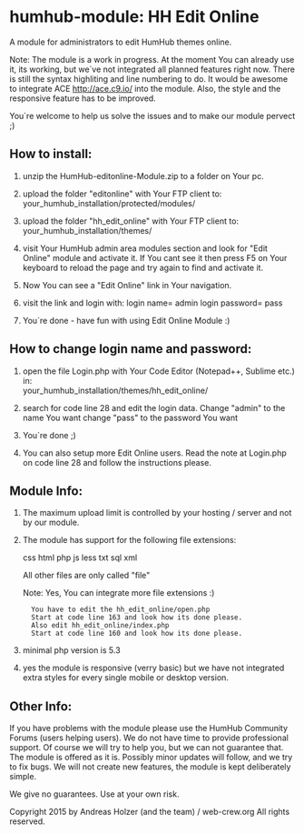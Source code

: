 humhub-module: HH Edit Online
=============================

A module for administrators to edit HumHub themes online.

Note: The module is a work in progress. At the moment You can already use it, its working, but we`ve not integrated all planned features right now. There is still the syntax highliting and line numbering to do. It would be awesome to integrate ACE http://ace.c9.io/ into the module. Also, the style and the responsive feature has to be improved.

You`re welcome to help us solve the issues and to make our module pervect ;)


How to install:
---------------

1. unzip the HumHub-editonline-Module.zip to a folder on Your pc.

2. upload the folder "editonline" with Your FTP client to: your_humhub_installation/protected/modules/

3. upload the folder "hh_edit_online" with Your FTP client to: your_humhub_installation/themes/

4. visit Your HumHub admin area modules section and look for "Edit Online" module and activate it. 
   If You cant see it then press F5 on Your keyboard to reload the page and try again to find and activate it.

5. Now You can see a "Edit Online" link in Your navigation.

6. visit the link and login with: 
   login name= admin
   login password= pass

7. You`re done - have fun with using Edit Online Module :)



How to change login name and password:
--------------------------------------

1. open the file Login.php with Your Code Editor (Notepad++, Sublime etc.) in:  
   your_humhub_installation/themes/hh_edit_online/

2. search for code line 28 and edit the login data. 
   Change "admin" to the name You want 
   change "pass" to the password You want

3. You`re done ;)

4. You can also setup more Edit Online users. 
   Read the note at Login.php on code line 28 and follow the instructions please.



Module Info:
------------

1. The maximum upload limit is controlled by your hosting / server and not by our module.

2. The module has support for the following file extensions:
   
      css
      html
      php
      js
      less
      txt
      sql
      xml

   All other files are only called "file"

   Note: Yes, You can integrate more file extensions :)

         You have to edit the hh_edit_online/open.php 
         Start at code line 163 and look how its done please.
         Also edit hh_edit_online/index.php
         Start at code line 160 and look how its done please.

3. minimal php version is 5.3

4. yes the module is responsive (verry basic) but we have not integrated extra styles for every single mobile or desktop version.



Other Info:
-----------

If you have problems with the module please use the HumHub Community Forums (users helping users). 
We do not have time to provide professional support. Of course we will try to help you, but we can not guarantee that. 
The module is offered as it is. Possibly minor updates will follow, and we try to fix bugs. 
We will not create new features, the module is kept deliberately simple. 

We give no guarantees. Use at your own risk.


Copyright 2015 by Andreas Holzer (and the team) / web-crew.org  All rights reserved.
